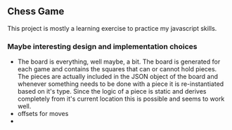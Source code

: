 ## Chess Game 
This project is mostly a learning exercise to practice my javascript skills. 

### Maybe interesting design and implementation choices
 - The board is everything, well maybe, a bit. The board is generated for each game and contains the squares that can or cannot hold pieces. The pieces are actually included in the JSON object of the board and whenever something needs to be done with a piece it is re-instantiated based on it's type. Since the logic of a piece is static and derives completely from it's current location this is possible and seems to work well.
 - offsets for moves
 - 
 
<!-- meteor --port $IP:$PORT -->
